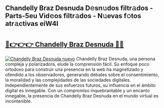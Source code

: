 ## Chandelly Braz Desnuda D𝚎sn𝚞dos filtr𝚊dos - Parts-5eu Vid𝚎os filtr𝚊dos - N𝚞evas f𝚘tos atr𝚊ctivas eiW4I

# <h2><a href="http://mb8rtii.tromn.icu/?c=Chandelly+Braz+Desnuda">🔗👉👉👉 Chandelly Braz Desnuda 🔗🔗</a></h2>

[![Chandelly Braz Desnuda nuevo](https://i.imgur.com/pEAQMta.gif)](http://mb8rtii.tromn.icu/?c=Chandelly+Braz+Desnuda)
Chandelly Braz Desnuda, una persona compleja y polarizadora, elude la comprensión fácil. Su enfoque poco ortodoxo para construir una presencia en la web ha magnetizado y ofendido a los observadores, generando debates sobre el consentimiento, la moralidad y las complejidades de las sociedades digitales. Independientemente de sus esfuerzos futuros, su influencia en el ámbito digital es innegable. Con un compromiso inquebrantable y un encanto innegable, la presencia de Chandelly Braz Desnuda en el mundo virtual es incontenible.

